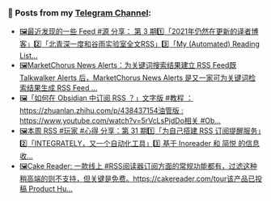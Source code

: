 ### 📰 Posts from my [Telegram Channel](https://t.me/s/aboutrss):
<!-- BLOG-POST-LIST:START -->
- [🖼最近发现的一些 Feed #源 分享： 第 3 期1️⃣「2021年仍然在更新的译者博客」2️⃣「北青深一度和谷雨实验室全文RSS」3️⃣「My &lpar;Automated&rpar; Reading List...](https://t.me/aboutrss/1143)
- [🖼MarketChorus News Alerts：为关键词搜索结果建立 RSS Feed既 Talkwalker Alerts 后，MarketChorus News Alerts 是又一家可为关键词检索结果生成 RSS Feed ...](https://t.me/aboutrss/1142)
- [🖼「如何在 Obsidian 中订阅 RSS ？」文字版 #教程 ：https://zhuanlan.zhihu.com/p/438437154油管版 : https://www.youtube.com/watch?v=5rVcLsPjdDo相关 #Ob...](https://t.me/aboutrss/1141)
- [🖼本周 RSS #玩家 #心得 分享：第 31 期1️⃣「为自己搭建 RSS 订阅提醒服务」2️⃣「INTEGRATELY，又一个自动化工具」3️⃣ 基于 Inoreader 和 简悦 的信息收...](https://t.me/aboutrss/1140)
- [🖼Cake Reader: 一款线上 #RSS阅读器订阅方面的常规功能都有，过滤这种稍高端的则不支持，但关键是免费。https://cakereader.com/tour该产品已投稿 Product Hu...](https://t.me/aboutrss/1139)
<!-- BLOG-POST-LIST:END -->

<!--
**AboutRSS/AboutRSS** is a ✨ _special_ ✨ repository because its `README.md` (this file) appears on your GitHub profile.

Here are some ideas to get you started:

- 🔭 I’m currently working on ...
- 🌱 I’m currently learning ...
- 👯 I’m looking to collaborate on ...
- 🤔 I’m looking for help with ...
- 💬 Ask me about ...
- 📫 How to reach me: ...
- 😄 Pronouns: ...
- ⚡ Fun fact: ...
-->
